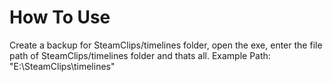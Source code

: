 # How To Use
Create a backup for SteamClips/timelines folder, open the exe, enter the file path of SteamClips/timelines folder and thats all. Example Path: "E:\SteamClips\timelines"
